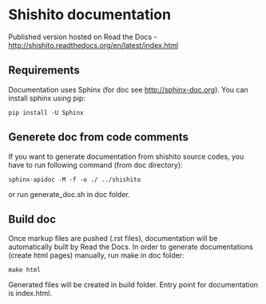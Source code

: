 # Shishito documentation

Published version hosted on Read the Docs - http://shishito.readthedocs.org/en/latest/index.html

## Requirements

Documentation uses Sphinx (for doc see http://sphinx-doc.org). You can install sphinx using pip:

``` pip install -U Sphinx ```

## Generete doc from code comments

If you want to generate documentation from shishito source codes, you have to run following command (from doc directory):

``` sphinx-apidoc -M -f -o ./ ../shishito  ```

or run generate_doc.sh in doc folder.

## Build doc

Once markup files are pushed (.rst files), documentation will be automatically built by Read the Docs.
In order to generate documentations (create html pages) manually, run make in doc folder:

``` make html ```

Generated files will be created in build folder. Entry point for documentation is index.html.
